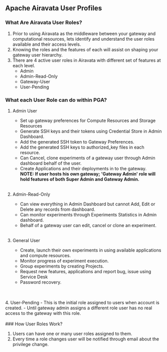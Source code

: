 ## Apache Airavata User Profiles

### What Are Airavata User Roles?

1. Prior to using Airavata as the middleware between your gateway and computational resources, lets identify and understand the user roles available and their access levels.
2. Knowing the roles and the features of each will assist on shaping your gateway user hierarchy.
3. There are 4 active user roles in Airavata with different set of features at each level.
	- Admin
	- Admin-Read-Only
	- Gateway-User
	- User-Pending

### What each User Role can do within PGA?

1. Admin User
	- Set up gateway preferences for Compute Resources and Storage Resources
	- Generate SSH keys and their tokens using Credential Store in Admin Dashboard.
	- Add the generated SSH token to Gateway Preferences.
	- Add the generated SSH keys to authorized_key files in each resource.
	- Can Cancel, clone experiments of a gateway user through Admin dashboard behalf of the user.
	- Create Applications and their deployments in to the gateway.
<br><b>NOTE: If user hosts his own gateway; 'Gateway Admin' role will hold features of both Super Admin and Gateway Admin.</b></br><br>

2. Admin-Read-Only
	- Can view everything in Admin Dashboard but cannot Add, Edit or Delete any records from dashboard.
	- Can monitor experiments through Experiments Statistics in Admin dashboard.
	- Behalf of a gateway user can edit, cancel or clone an experiment.
<br></br>
3. General User
	- Create, launch their own experiments in using available applications and compute resources.
	- Monitor progress of experiment execution.
	- Group experiments by creating Projects.
	- Request new features, applications and report bug, issue using Service Desk
	- Password recovery.
<br>
</br>
4. User-Pending
	- This is the initial role assigned to users when account is created.
	- Until gateway admin assigns a different role user has no real access to the gateway with this role.
<br>
</br>
### How User Roles Work?

1. Users can have one or many user roles assigned to them.
2. Every time a role changes user will be notified through email about the privilege change.